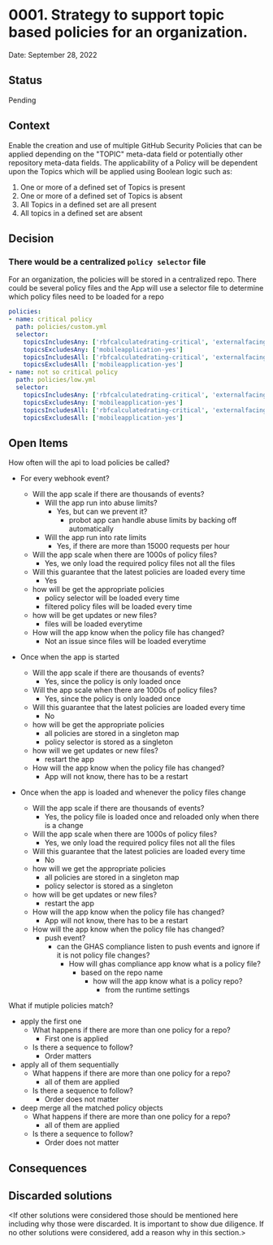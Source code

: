 # 0001. Strategy to support topic based policies for an organization.

Date: September 28, 2022

## Status

Pending

## Context

Enable the creation and use of multiple GitHub Security Policies that can be applied depending on the "TOPIC" meta-data field or potentially other repository meta-data fields. 
The applicability of a Policy will be dependent upon the Topics which will be applied using Boolean logic such as:
1.	One or more of a defined set of Topics is present
2.	One or more of a defined set of Topics is absent
3.	All Topics in a defined set are all present
4.	All topics in a defined set are absent


## Decision
### There would be a centralized `policy selector` file
For an organization, the policies will be stored in a centralized repo. There could be several policy files and the App will use a selector file to determine which policy files need to be loaded for a repo

```yaml
policies:
- name: critical policy
  path: policies/custom.yml
  selector: 
    topicsIncludesAny: ['rbfcalculatedrating-critical', 'externalfacingapplication-yes']
    topicsExcludesAny: ['mobileapplication-yes']
    topicsIncludesAll: ['rbfcalculatedrating-critical', 'externalfacingapplication-yes']
    topicsExcludesAll: ['mobileapplication-yes']
- name: not so critical policy
  path: policies/low.yml
  selector: 
    topicsIncludesAny: ['rbfcalculatedrating-critical', 'externalfacingapplication-yes']
    topicsExcludesAny: ['mobileapplication-yes']
    topicsIncludesAll: ['rbfcalculatedrating-critical', 'externalfacingapplication-yes']
    topicsExcludesAll: ['mobileapplication-yes']
```

## Open Items
How often will the api to load policies be called? 
- For every webhook event?
    - Will the app scale if there are thousands of events?
        - Will the app run into abuse limits?
            - Yes, but can we prevent it?
                - probot app can handle abuse limits by backing off automatically
        - Will the app run into rate limits
            - Yes, if there are more than 15000 requests per hour
    - Will the app scale when there are 1000s of policy files?
        - Yes, we only load the required policy files not all the files
    - Will this guarantee that the latest policies are loaded every time
        - Yes
    - how will be get the appropriate policies
        - policy selector will be loaded every time
        - filtered policy files will be loaded every time
    - how will be get updates or new files? 
        - files will be loaded everytime
    - How will the app know when the policy file has changed?
        - Not an issue since files will be loaded everytime
            
- Once when the app is started
    - Will the app scale if there are thousands of events?
        - Yes, since the policy is only loaded once
    - Will the app scale when there are 1000s of policy files?
        - Yes, since the policy is only loaded once
    - Will this guarantee that the latest policies are loaded every time
        - No
    - how will be get the appropriate policies
        - all policies are stored in a singleton map
        - policy selector is stored as a singleton
    - how will we get updates or new files? 
        - restart the app 
    - How will the app know when the policy file has changed?
        - App will not know, there has to be a restart

- Once when the app is loaded and whenever the policy files change
    - Will the app scale if there are thousands of events?
        - Yes, the policy file is loaded once and reloaded only when there is a change
    - Will the app scale when there are 1000s of policy files?
        - Yes, we only load the required policy files not all the files
    - Will this guarantee that the latest policies are loaded every time
        - No
    - how will we get the appropriate policies
        - all policies are stored in a singleton map
        - policy selector is stored as a singleton
    - how will be get updates or new files? 
        - restart the app 
    - How will the app know when the policy file has changed?
        - App will not know, there has to be a restart
  - How will the app know when the policy file has changed?
    - push event?
        - can the GHAS compliance listen to push events and ignore if it is not policy file changes?
          - How will ghas compliance app know what is a policy file?
            - based on the repo name
              - how will the app know what is a policy repo?
                - from the runtime settings

What if mutiple policies match?
- apply the first one
    - What happens if there are more than one policy for a repo?
        - First one is applied
    - Is there a sequence to follow?
        - Order matters
- apply all of them sequentially
    - What happens if there are more than one policy for a repo?
        - all of them are applied
    - Is there a sequence to follow?
        - Order does not matter
- deep merge all the matched policy objects
    - What happens if there are more than one policy for a repo?
        - all of them are applied
    - Is there a sequence to follow?
        - Order does not matter
            
## Consequences
## Discarded solutions

<If other solutions were considered those should be mentioned here including why those were discarded.
It is important to show due diligence. If no other solutions were considered, add a reason why in this section.>